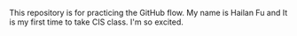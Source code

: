 This repository is for practicing the GitHub flow. My name is Hailan Fu and It is my first time to take CIS class. I'm so excited.
